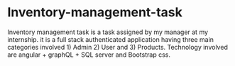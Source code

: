 # Inventory-management-task
Inventory management task is a task assigned by my manager at my internship. it is a full stack authenticated application having three main categories involved 1) Admin 2) User and 3) Products. Technology involved are angular + graphQL + SQL server and Bootstrap css.
